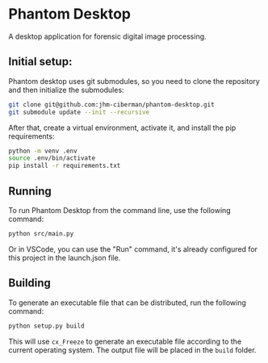 # Phantom Desktop 

A desktop application for forensic digital image processing.

## Initial setup:

Phantom desktop uses git submodules, so you need to clone the repository and then initialize the submodules:

```bash
git clone git@github.com:jhm-ciberman/phantom-desktop.git
git submodule update --init --recursive
```

After that, create a virtual environment, activate it, and install the pip requirements:

```bash
python -m venv .env
source .env/bin/activate
pip install -r requirements.txt
```

## Running

To run Phantom Desktop from the command line, use the following command:

```bash
python src/main.py
```

Or in VSCode, you can use the "Run" command, it's already configured for this project in the launch.json file.

## Building

To generate an executable file that can be distributed, run the following command:

```bash
python setup.py build
```

This will use `cx_Freeze` to generate an executable file according to the current operating system. The output file will be placed in the `build` folder.